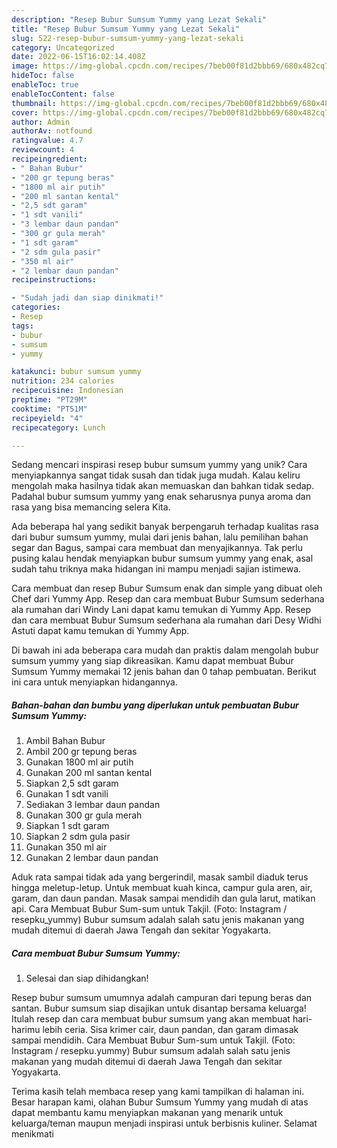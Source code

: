 ```yaml
---
description: "Resep Bubur Sumsum Yummy yang Lezat Sekali"
title: "Resep Bubur Sumsum Yummy yang Lezat Sekali"
slug: 522-resep-bubur-sumsum-yummy-yang-lezat-sekali
category: Uncategorized
date: 2022-06-15T16:02:14.408Z
image: https://img-global.cpcdn.com/recipes/7beb00f81d2bbb69/680x482cq70/bubur-sumsum-yummy-foto-resep-utama.jpg
hideToc: false
enableToc: true
enableTocContent: false
thumbnail: https://img-global.cpcdn.com/recipes/7beb00f81d2bbb69/680x482cq70/bubur-sumsum-yummy-foto-resep-utama.jpg
cover: https://img-global.cpcdn.com/recipes/7beb00f81d2bbb69/680x482cq70/bubur-sumsum-yummy-foto-resep-utama.jpg
author: Admin
authorAv: notfound
ratingvalue: 4.7
reviewcount: 4
recipeingredient:
- " Bahan Bubur"
- "200 gr tepung beras"
- "1800 ml air putih"
- "200 ml santan kental"
- "2,5 sdt garam"
- "1 sdt vanili"
- "3 lembar daun pandan"
- "300 gr gula merah"
- "1 sdt garam"
- "2 sdm gula pasir"
- "350 ml air"
- "2 lembar daun pandan"
recipeinstructions:

- "Sudah jadi dan siap dinikmati!"
categories:
- Resep
tags:
- bubur
- sumsum
- yummy

katakunci: bubur sumsum yummy 
nutrition: 234 calories
recipecuisine: Indonesian
preptime: "PT29M"
cooktime: "PT51M"
recipeyield: "4"
recipecategory: Lunch

---
```





Sedang mencari inspirasi resep bubur sumsum yummy yang unik? Cara menyiapkannya sangat tidak susah dan tidak juga mudah. Kalau keliru mengolah maka hasilnya tidak akan memuaskan dan bahkan tidak sedap. Padahal bubur sumsum yummy yang enak seharusnya punya aroma dan rasa yang bisa memancing selera Kita.





Ada beberapa hal yang sedikit banyak berpengaruh terhadap kualitas rasa dari bubur sumsum yummy, mulai dari jenis bahan, lalu pemilihan bahan segar dan Bagus, sampai cara membuat dan menyajikannya. Tak perlu pusing kalau hendak menyiapkan bubur sumsum yummy yang enak,      asal sudah tahu triknya maka hidangan ini mampu menjadi sajian istimewa.














Cara membuat dan resep Bubur Sumsum enak dan simple yang dibuat oleh Chef dari Yummy App. Resep dan cara membuat Bubur Sumsum sederhana ala rumahan dari Windy Lani dapat kamu temukan di Yummy App. Resep dan cara membuat Bubur Sumsum sederhana ala rumahan dari Desy Widhi Astuti dapat kamu temukan di Yummy App.






Di bawah ini ada beberapa cara mudah dan praktis dalam mengolah bubur sumsum yummy yang siap dikreasikan. Kamu dapat membuat Bubur Sumsum Yummy memakai 12 jenis bahan dan 0 tahap pembuatan. Berikut ini cara untuk menyiapkan hidangannya.

<!--inarticleads1-->

##### Bahan-bahan dan bumbu yang diperlukan untuk pembuatan Bubur Sumsum Yummy:

1. Ambil  Bahan Bubur
1. Ambil 200 gr tepung beras
1. Gunakan 1800 ml air putih
1. Gunakan 200 ml santan kental
1. Siapkan 2,5 sdt garam
1. Gunakan 1 sdt vanili
1. Sediakan 3 lembar daun pandan
1. Gunakan 300 gr gula merah
1. Siapkan 1 sdt garam
1. Siapkan 2 sdm gula pasir
1. Gunakan 350 ml air
1. Gunakan 2 lembar daun pandan


Aduk rata sampai tidak ada yang bergerindil, masak sambil diaduk terus hingga meletup-letup. Untuk membuat kuah kinca, campur gula aren, air, garam, dan daun pandan. Masak sampai mendidih dan gula larut, matikan api. Cara Membuat Bubur Sum-sum untuk Takjil. (Foto: Instagram / resepku_yummy) Bubur sumsum adalah salah satu jenis makanan yang mudah ditemui di daerah Jawa Tengah dan sekitar Yogyakarta. 

<!--inarticleads2-->

##### Cara membuat Bubur Sumsum Yummy:


1. Selesai dan siap dihidangkan!

Resep bubur sumsum umumnya adalah campuran dari tepung beras dan santan. Bubur sumsum siap disajikan untuk disantap bersama keluarga! Itulah resep dan cara membuat bubur sumsum yang akan membuat hari-harimu lebih ceria. Sisa krimer cair, daun pandan, dan garam dimasak sampai mendidih. Cara Membuat Bubur Sum-sum untuk Takjil. (Foto: Instagram / resepku.yummy) Bubur sumsum adalah salah satu jenis makanan yang mudah ditemui di daerah Jawa Tengah dan sekitar Yogyakarta. 

Terima kasih telah membaca resep yang kami tampilkan di halaman ini. Besar harapan kami, olahan Bubur Sumsum Yummy yang mudah di atas dapat membantu kamu menyiapkan makanan yang menarik untuk keluarga/teman maupun menjadi inspirasi untuk berbisnis kuliner. Selamat menikmati
